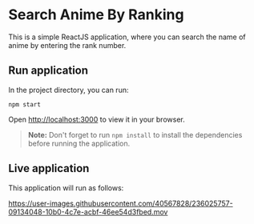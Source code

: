 # Search Anime By Ranking

This is a simple ReactJS application, where you can search the name of anime by entering the rank number.

## Run application

In the project directory, you can run:

```
npm start
```

Open [http://localhost:3000](http://localhost:3000) to view it in your browser.

>**Note:** Don't forget to run `npm install` to install the dependencies before running the application.

## Live application
This application will run as follows: 

https://user-images.githubusercontent.com/40567828/236025757-09134048-10b0-4c7e-acbf-46ee54d3fbed.mov


